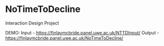 # NoTimeToDecline
Interaction Design Project


DEMO: 
Input - https://finlaymcbride.panel.uwe.ac.uk/NTTDInput/
Output - https://finlaymcbride.panel.uwe.ac.uk/NoTimeToDecline/



